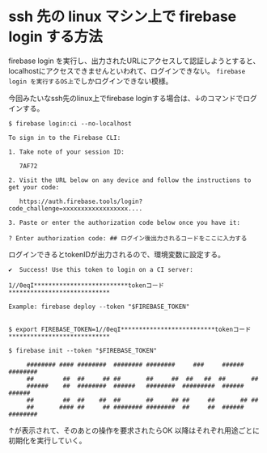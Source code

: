 # ssh 先の linux マシン上で firebase login する方法

firebase login を実行し、出力されたURLにアクセスして認証しようとすると、
localhostにアクセスできませんといわれて、ログインできない。
`firebase login を実行するOS上`でしかログインできない模様。

今回みたいなssh先のlinux上でfirebase loginする場合は、↓のコマンドでログインする。

```
$ firebase login:ci --no-localhost

To sign in to the Firebase CLI:

1. Take note of your session ID:

   7AF72

2. Visit the URL below on any device and follow the instructions to get your code:

   https://auth.firebase.tools/login?code_challenge=xxxxxxxxxxxxxxxxxx....

3. Paste or enter the authorization code below once you have it:

? Enter authorization code: ## ログイン後出力されるコードをここに入力する
```

ログインできるとtokenIDが出力されるので、環境変数に設定する。

```
✔  Success! Use this token to login on a CI server:

1//0eqI**************************tokenコード****************************

Example: firebase deploy --token "$FIREBASE_TOKEN"


$ export FIREBASE_TOKEN=1//0eqI**************************tokenコード****************************
```

```
$ firebase init --token "$FIREBASE_TOKEN"

     ######## #### ########  ######## ########     ###     ######  ########
     ##        ##  ##     ## ##       ##     ##  ##   ##  ##       ##
     ######    ##  ########  ######   ########  #########  ######  ######
     ##        ##  ##    ##  ##       ##     ## ##     ##       ## ##
     ##       #### ##     ## ######## ########  ##     ##  ######  ########
```

↑が表示されて、そのあとの操作を要求されたらOK
以降はそれぞれ用途ごとに初期化を実行していく。